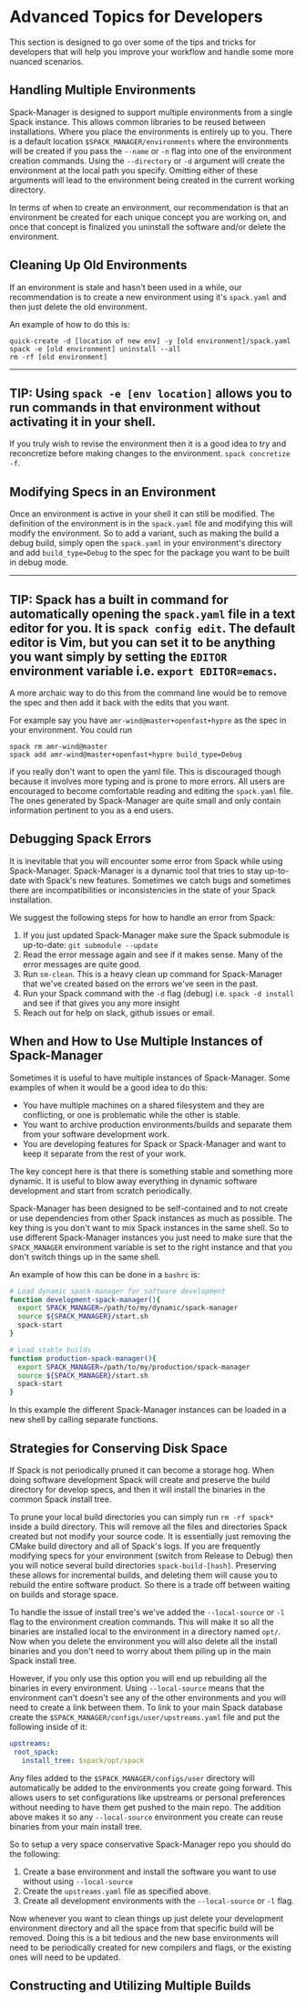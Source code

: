 # Advanced Topics for Developers

This section is designed to go over some of the tips and tricks for developers
that will help you improve your workflow and handle some more nuanced scenarios.

## Handling Multiple Environments
Spack-Manager is designed to support multiple environments from a single Spack
instance.
This allows common libraries to be reused between installations.
Where you place the environments is entirely up to you.
There is a default location `$SPACK_MANAGER/environments` where the environments
will be created if you pass the `--name` or `-n` flag into one of the environment
creation commands.
Using the `--directory` or `-d` argument will create the environment at the local
path you specify.
Omitting either of these arguments will lead to the environment being created in
the current working directory.

In terms of when to create an environment, our recommendation is that an environment
be created for each unique concept you are working on, and once that concept is finalized
you uninstall the software and/or delete the environment.

## Cleaning Up Old Environments
If an environment is stale and hasn't been used in a while, our recommendation 
is to create a new environment using it's `spack.yaml` and then just delete the
old environment.

An example of how to do this is:

```console
quick-create -d [location of new env] -y [old environment]/spack.yaml
spack -e [old environment] uninstall --all
rm -rf [old environment]
```
---
**TIP:**
Using `spack -e [env location]` allows you to run commands in that environment
without activating it in your shell.
---

If you truly wish to revise the environment then it is a good idea to try and reconcretize
before making changes to the environment.  `spack concretize -f`.

## Modifying Specs in an Environment
Once an environment is active in your shell it can still be modified.
The definition of the environment is in the `spack.yaml` file and modifying this
will modify the environment.
So to add a variant, such as making the build a debug build, simply open the `spack.yaml`
in your environment's directory and add `build_type=Debug` to the spec for the package
you want to be built in debug mode.

---
**TIP:**
Spack has a built in command for automatically opening the `spack.yaml` file in a
text editor for you.
It is `spack config edit`.
The default editor is Vim, but you can set it to be anything you want simply by 
setting the `EDITOR` environment variable i.e. `export EDITOR=emacs`.
---

A more archaic way to do this from the command line would be to remove the spec
and then add it back with the edits that you want.

For example say you have `amr-wind@master+openfast+hypre` as the spec in your environment.
You could run
```console
spack rm amr-wind@master
spack add amr-wind@master+openfast+hypre build_type=Debug
```
if you really don't want to open the yaml file.
This is discouraged though because it involves more typing and is prone to more errors.
All users are encouraged to become comfortable reading and editing the `spack.yaml` file.
The ones generated by Spack-Manager are quite small and only contain information pertinent
to you as a end users.

## Debugging Spack Errors
It is inevitable that you will encounter some error from Spack while using Spack-Manager.
Spack-Manager is a dynamic tool that tries to stay up-to-date with Spack's new features.
Sometimes we catch bugs and sometimes there are incompatibilities or inconsistencies 
in the state of your Spack installation.

We suggest the following steps for how to handle an error from Spack:

1) If you just updated Spack-Manager make sure the Spack submodule is up-to-date: `git submodule --update`
2) Read the error message again and see if it makes sense.  Many of the error messages are quite good.
3) Run `sm-clean`.  This is a heavy clean up command for Spack-Manager that we've created based on the errors we've seen in the past.
4) Run your Spack command with the `-d` flag (debug) i.e. `spack -d install` and see if that gives you any more insight
5) Reach out for help on slack, github issues or email.

## When and How to Use Multiple Instances of Spack-Manager
Sometimes it is useful to have multiple instances of Spack-Manager.
Some examples of when it would be a good idea to do this:
- You have multiple machines on a shared filesystem and they are conflicting, or one is problematic while the other is stable.
- You want to archive production environments/builds and separate them from your software development work.
- You are developing features for Spack or Spack-Manager and want to keep it separate from the rest of your work.

The key concept here is that there is something stable and something more dynamic.
It is useful to blow away everything in dynamic software development and start from scratch periodically.

Spack-Manager has been designed to be self-contained and to not create or use dependencies from other Spack
instances as much as possible.
The key thing is you don't want to mix Spack instances in the same shell.
So to use different Spack-Manager instances you just need to make sure that the `SPACK_MANAGER` environment variable
is set to the right instance and that you don't switch things up in the same shell.

An example of how this can be done in a `bashrc` is:
```bash
# Load dynamic spack-manager for software development
function development-spack-manager(){
  export SPACK_MANAGER=/path/to/my/dynamic/spack-manager
  source ${SPACK_MANAGER}/start.sh
  spack-start
}

# Load stable builds
function production-spack-manager(){
  export SPACK_MANAGER=/path/to/my/production/spack-manager
  source ${SPACK_MANAGER}/start.sh
  spack-start
}
```

In this example the different Spack-Manager instances can be loaded in a new shell by calling separate functions.

## Strategies for Conserving Disk Space
If Spack is not periodically pruned it can become a storage hog.
When doing software development Spack will create and preserve the build directory for develop specs,
and then it will install the binaries in the common Spack install tree.

To prune your local build directories you can simply run `rm -rf spack*` inside a build directory.
This will remove all the files and directories Spack created but not modify your source code.
It is essentially just removing the CMake build directory and all of Spack's logs.
If you are frequently modifying specs for your environment (switch from Release to Debug) then you
will notice several build directories `spack-build-[hash]`. 
Preserving these allows for incremental builds, and deleting them will cause you to rebuild the entire software product.
So there is a trade off between waiting on builds and storage space.

To handle the issue of install tree's we've added the `--local-source` or `-l` flag to the environment creation commands.
This will make it so all the binaries are installed local to the environment in a directory named `opt/`.
Now when you delete the environment you will also delete all the install binaries and you don't need to worry about them piling up in the
main Spack install tree.

However, if you only use this option you will end up rebuilding all the binaries in every environment.
Using `--local-source` means that the environment can't doesn't see any of the other environments and you will need to create a link between them.
To link to your main Spack database create the `$SPACK_MANAGER/configs/user/upstreams.yaml` file and put the following inside of it:
```yaml
upstreams:
 root_spack:
   install_tree: $spack/opt/spack
```
Any files added to the `$SPACK_MANAGER/configs/user` directory will automatically be added to the environments you create going forward.
This allows users to set configurations like upstreams or personal preferences without needing to have them get pushed to the main repo.
The addition above makes it so any `--local-source` environment you create can reuse binaries from your main install tree.

So to setup a very space conservative Spack-Manager repo you should do the following:
1) Create a base environment and install the software you want to use without using `--local-source`
2) Create the `upstreams.yaml` file as specified above.
3) Create all development environments with the `--local-source` or `-l` flag.

Now whenever you want to clean things up just delete your development environment directory and all the space from that specific build will be removed.
Doing this is a bit tedious and the new base environments will need to be periodically created for new compilers and flags, or the existing ones will need to be updated.

## Constructing and Utilizing Multiple Builds
